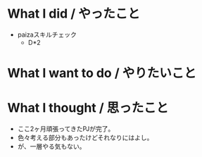 # What I did / やったこと
- paizaスキルチェック
  - D\*2

# What I want to do / やりたいこと

# What I thought / 思ったこと
- ここ2ヶ月頑張ってきたPJが完了。
- 色々考える部分もあったけどそれなりにはよし。
- が、一層やる気もない。
